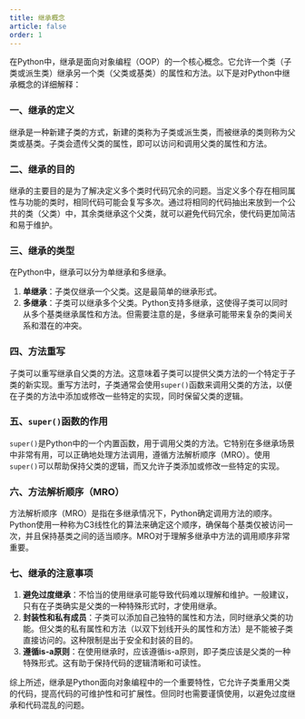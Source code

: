 ```yaml
---
title: 继承概念
article: false
order: 1
---
```


在Python中，继承是面向对象编程（OOP）的一个核心概念。它允许一个类（子类或派生类）继承另一个类（父类或基类）的属性和方法。以下是对Python中继承概念的详细解释：

### 一、继承的定义

继承是一种新建子类的方式，新建的类称为子类或派生类，而被继承的类则称为父类或基类。子类会遗传父类的属性，即可以访问和调用父类的属性和方法。

### 二、继承的目的

继承的主要目的是为了解决定义多个类时代码冗余的问题。当定义多个存在相同属性与功能的类时，相同代码可能会复写多次。通过将相同的代码抽出来放到一个公共的类（父类）中，其余类继承这个父类，就可以避免代码冗余，使代码更加简洁和易于维护。

### 三、继承的类型

在Python中，继承可以分为单继承和多继承。

1. **单继承**：子类仅继承一个父类。这是最简单的继承形式。
2. **多继承**：子类可以继承多个父类。Python支持多继承，这使得子类可以同时从多个基类继承属性和方法。但需要注意的是，多继承可能带来复杂的类间关系和潜在的冲突。

### 四、方法重写

子类可以重写继承自父类的方法。这意味着子类可以提供父类方法的一个特定于子类的新实现。重写方法时，子类通常会使用`super()`函数来调用父类的方法，以便在子类的方法中添加或修改一些特定的实现，同时保留父类的逻辑。

### 五、`super()`函数的作用

`super()`是Python中的一个内置函数，用于调用父类的方法。它特别在多继承场景中非常有用，可以正确地处理方法调用，遵循方法解析顺序（MRO）。使用`super()`可以帮助保持父类的逻辑，而又允许子类添加或修改一些特定的实现。

### 六、方法解析顺序（MRO）

方法解析顺序（MRO）是指在多继承情况下，Python确定调用方法的顺序。Python使用一种称为C3线性化的算法来确定这个顺序，确保每个基类仅被访问一次，并且保持基类之间的适当顺序。MRO对于理解多继承中方法的调用顺序非常重要。

### 七、继承的注意事项

1. **避免过度继承**：不恰当的使用继承可能导致代码难以理解和维护。一般建议，只有在子类确实是父类的一种特殊形式时，才使用继承。
2. **封装性和私有成员**：子类可以添加自己独特的属性和方法，同时继承父类的功能。但父类的私有属性和方法（以双下划线开头的属性和方法）是不能被子类直接访问的。这种限制是出于安全和封装的目的。
3. **遵循is-a原则**：在使用继承时，应该遵循is-a原则，即子类应该是父类的一种特殊形式。这有助于保持代码的逻辑清晰和可读性。

综上所述，继承是Python面向对象编程中的一个重要特性，它允许子类重用父类的代码，提高代码的可维护性和可扩展性。但同时也需要谨慎使用，以避免过度继承和代码混乱的问题。